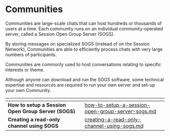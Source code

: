 # Communities

Communities are large-scale chats that can host hundreds or thousands of users at a time. Each community runs on an individual community-operated server, called a Session Open Group Server (SOGS).&#x20;

By storing messages on specialized SOGS (instead of on the Session Network), Communities are able to efficiently process chats with very large numbers of participants.&#x20;

Communities are commonly used to host conversations relating to specific interests or theme.

Although anyone can download and run the SOGS software, some technical expertise and resources are required to run your own server and set-up your own Community.

<table data-view="cards"><thead><tr><th></th><th data-hidden data-card-target data-type="content-ref"></th></tr></thead><tbody><tr><td><strong>How to setup a Session Open Group Server (SOGS)</strong></td><td><a href="how-to-setup-a-session-open-group-server-sogs.md">how-to-setup-a-session-open-group-server-sogs.md</a></td></tr><tr><td><strong>Creating a read-only channel using SOGS</strong></td><td><a href="creating-a-read-only-channel-using-sogs.md">creating-a-read-only-channel-using-sogs.md</a></td></tr></tbody></table>


